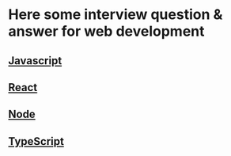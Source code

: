 # Here some interview question & answer for web development

## [Javascript](https://github.com/Shihab2022/interview-question/blob/main/JavaScriptInterviewQuestions.md)

## [React](https://github.com/Shihab2022/interview-question/blob/main/ReactInterviewQuestions.md)

## [Node](https://github.com/Shihab2022/interview-question/blob/main/Node.jsInterviewQuestions.md)

## [TypeScript](https://github.com/Shihab2022/interview-question/blob/main/TypeScriptInterviewQuestions.md)

